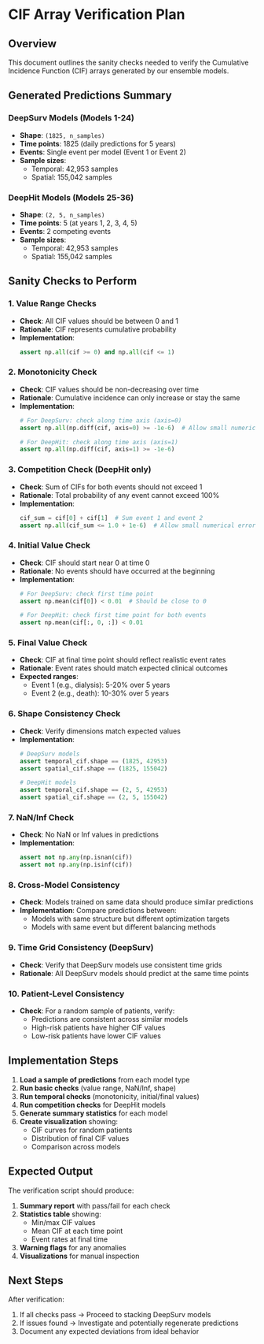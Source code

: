 # CIF Array Verification Plan

## Overview
This document outlines the sanity checks needed to verify the Cumulative Incidence Function (CIF) arrays generated by our ensemble models.

## Generated Predictions Summary

### DeepSurv Models (Models 1-24)
- **Shape**: `(1825, n_samples)`
- **Time points**: 1825 (daily predictions for 5 years)
- **Events**: Single event per model (Event 1 or Event 2)
- **Sample sizes**:
  - Temporal: 42,953 samples
  - Spatial: 155,042 samples

### DeepHit Models (Models 25-36)
- **Shape**: `(2, 5, n_samples)`
- **Time points**: 5 (at years 1, 2, 3, 4, 5)
- **Events**: 2 competing events
- **Sample sizes**:
  - Temporal: 42,953 samples
  - Spatial: 155,042 samples

## Sanity Checks to Perform

### 1. Value Range Checks
- **Check**: All CIF values should be between 0 and 1
- **Rationale**: CIF represents cumulative probability
- **Implementation**:
  ```python
  assert np.all(cif >= 0) and np.all(cif <= 1)
  ```

### 2. Monotonicity Check
- **Check**: CIF values should be non-decreasing over time
- **Rationale**: Cumulative incidence can only increase or stay the same
- **Implementation**:
  ```python
  # For DeepSurv: check along time axis (axis=0)
  assert np.all(np.diff(cif, axis=0) >= -1e-6)  # Allow small numerical errors
  
  # For DeepHit: check along time axis (axis=1)
  assert np.all(np.diff(cif, axis=1) >= -1e-6)
  ```

### 3. Competition Check (DeepHit only)
- **Check**: Sum of CIFs for both events should not exceed 1
- **Rationale**: Total probability of any event cannot exceed 100%
- **Implementation**:
  ```python
  cif_sum = cif[0] + cif[1]  # Sum event 1 and event 2
  assert np.all(cif_sum <= 1.0 + 1e-6)  # Allow small numerical errors
  ```

### 4. Initial Value Check
- **Check**: CIF should start near 0 at time 0
- **Rationale**: No events should have occurred at the beginning
- **Implementation**:
  ```python
  # For DeepSurv: check first time point
  assert np.mean(cif[0]) < 0.01  # Should be close to 0
  
  # For DeepHit: check first time point for both events
  assert np.mean(cif[:, 0, :]) < 0.01
  ```

### 5. Final Value Check
- **Check**: CIF at final time point should reflect realistic event rates
- **Rationale**: Event rates should match expected clinical outcomes
- **Expected ranges**:
  - Event 1 (e.g., dialysis): 5-20% over 5 years
  - Event 2 (e.g., death): 10-30% over 5 years

### 6. Shape Consistency Check
- **Check**: Verify dimensions match expected values
- **Implementation**:
  ```python
  # DeepSurv models
  assert temporal_cif.shape == (1825, 42953)
  assert spatial_cif.shape == (1825, 155042)
  
  # DeepHit models
  assert temporal_cif.shape == (2, 5, 42953)
  assert spatial_cif.shape == (2, 5, 155042)
  ```

### 7. NaN/Inf Check
- **Check**: No NaN or Inf values in predictions
- **Implementation**:
  ```python
  assert not np.any(np.isnan(cif))
  assert not np.any(np.isinf(cif))
  ```

### 8. Cross-Model Consistency
- **Check**: Models trained on same data should produce similar predictions
- **Implementation**: Compare predictions between:
  - Models with same structure but different optimization targets
  - Models with same event but different balancing methods

### 9. Time Grid Consistency (DeepSurv)
- **Check**: Verify that DeepSurv models use consistent time grids
- **Rationale**: All DeepSurv models should predict at the same time points

### 10. Patient-Level Consistency
- **Check**: For a random sample of patients, verify:
  - Predictions are consistent across similar models
  - High-risk patients have higher CIF values
  - Low-risk patients have lower CIF values

## Implementation Steps

1. **Load a sample of predictions** from each model type
2. **Run basic checks** (value range, NaN/Inf, shape)
3. **Run temporal checks** (monotonicity, initial/final values)
4. **Run competition checks** for DeepHit models
5. **Generate summary statistics** for each model
6. **Create visualization** showing:
   - CIF curves for random patients
   - Distribution of final CIF values
   - Comparison across models

## Expected Output

The verification script should produce:
1. **Summary report** with pass/fail for each check
2. **Statistics table** showing:
   - Min/max CIF values
   - Mean CIF at each time point
   - Event rates at final time
3. **Warning flags** for any anomalies
4. **Visualizations** for manual inspection

## Next Steps

After verification:
1. If all checks pass → Proceed to stacking DeepSurv models
2. If issues found → Investigate and potentially regenerate predictions
3. Document any expected deviations from ideal behavior